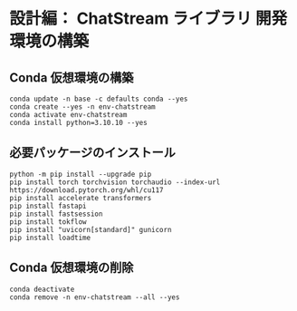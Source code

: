 # 設計編： ChatStream ライブラリ 開発環境の構築

## Conda 仮想環境の構築

```
conda update -n base -c defaults conda --yes
conda create --yes -n env-chatstream
conda activate env-chatstream
conda install python=3.10.10 --yes
```

## 必要パッケージのインストール

```
python -m pip install --upgrade pip
pip install torch torchvision torchaudio --index-url https://download.pytorch.org/whl/cu117
pip install accelerate transformers
pip install fastapi
pip install fastsession
pip install tokflow
pip install "uvicorn[standard]" gunicorn
pip install loadtime
```

## Conda 仮想環境の削除

```
conda deactivate
conda remove -n env-chatstream --all --yes
```
